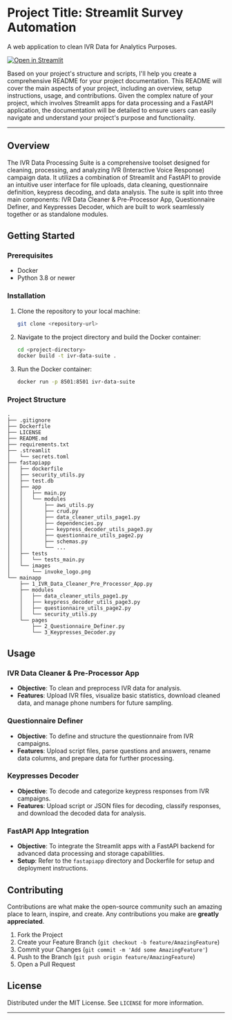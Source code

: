 # Project Title: Streamlit Survey Automation

A web application  to clean IVR Data for Analytics Purposes.

[![Open in Streamlit](https://static.streamlit.io/badges/streamlit_badge_black_white.svg)](https://ivr-cleaning-automation.streamlit.app/)

Based on your project's structure and scripts, I'll help you create a comprehensive README for your project documentation. This README will cover the main aspects of your project, including an overview, setup instructions, usage, and contributions. Given the complex nature of your project, which involves Streamlit apps for data processing and a FastAPI application, the documentation will be detailed to ensure users can easily navigate and understand your project's purpose and functionality.

---

## Overview
The IVR Data Processing Suite is a comprehensive toolset designed for cleaning, processing, and analyzing IVR (Interactive Voice Response) campaign data. It utilizes a combination of Streamlit and FastAPI to provide an intuitive user interface for file uploads, data cleaning, questionnaire definition, keypress decoding, and data analysis. The suite is split into three main components: IVR Data Cleaner & Pre-Processor App, Questionnaire Definer, and Keypresses Decoder, which are built to work seamlessly together or as standalone modules.

## Getting Started

### Prerequisites
- Docker
- Python 3.8 or newer

### Installation

1. Clone the repository to your local machine:
   ```sh
   git clone <repository-url>
   ```
2. Navigate to the project directory and build the Docker container:
   ```sh
   cd <project-directory>
   docker build -t ivr-data-suite .
   ```
3. Run the Docker container:
   ```sh
   docker run -p 8501:8501 ivr-data-suite
   ```

### Project Structure

```
.
├── .gitignore
├── Dockerfile
├── LICENSE
├── README.md
├── requirements.txt
├── .streamlit
│   └── secrets.toml
├── fastapiapp
│   ├── dockerfile
│   ├── security_utils.py
│   ├── test.db
│   ├── app
│   │   ├── main.py
│   │   └── modules
│   │       ├── aws_utils.py
│   │       ├── crud.py
│   │       ├── data_cleaner_utils_page1.py
│   │       ├── dependencies.py
│   │       ├── keypress_decoder_utils_page3.py
│   │       ├── questionnaire_utils_page2.py
│   │       ├── schemas.py
│   │       └── ...
│   ├── tests
│   │   └── tests_main.py
│   └── images
│       └── invoke_logo.png
└── mainapp
    ├── 1_IVR_Data_Cleaner_Pre_Processor_App.py
    ├── modules
    │   ├── data_cleaner_utils_page1.py
    │   ├── keypress_decoder_utils_page3.py
    │   ├── questionnaire_utils_page2.py
    │   └── security_utils.py
    └── pages
        ├── 2_Questionnaire_Definer.py
        └── 3_Keypresses_Decoder.py
```

## Usage

### IVR Data Cleaner & Pre-Processor App

- **Objective**: To clean and preprocess IVR data for analysis.
- **Features**: Upload IVR files, visualize basic statistics, download cleaned data, and manage phone numbers for future sampling.

### Questionnaire Definer

- **Objective**: To define and structure the questionnaire from IVR campaigns.
- **Features**: Upload script files, parse questions and answers, rename data columns, and prepare data for further processing.

### Keypresses Decoder

- **Objective**: To decode and categorize keypress responses from IVR campaigns.
- **Features**: Upload script or JSON files for decoding, classify responses, and download the decoded data for analysis.

### FastAPI App Integration

- **Objective**: To integrate the Streamlit apps with a FastAPI backend for advanced data processing and storage capabilities.
- **Setup**: Refer to the `fastapiapp` directory and Dockerfile for setup and deployment instructions.

## Contributing

Contributions are what make the open-source community such an amazing place to learn, inspire, and create. Any contributions you make are **greatly appreciated**.

1. Fork the Project
2. Create your Feature Branch (`git checkout -b feature/AmazingFeature`)
3. Commit your Changes (`git commit -m 'Add some AmazingFeature'`)
4. Push to the Branch (`git push origin feature/AmazingFeature`)
5. Open a Pull Request

## License

Distributed under the MIT License. See `LICENSE` for more information.

---
